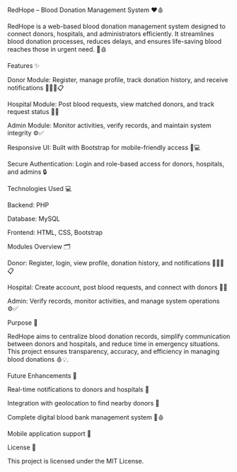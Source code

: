 RedHope – Blood Donation Management System ❤️🩸

RedHope is a web-based blood donation management system designed to connect donors, hospitals, and administrators efficiently. It streamlines blood donation processes, reduces delays, and ensures life-saving blood reaches those in urgent need. 🏥🩸

Features ✨

Donor Module: Register, manage profile, track donation history, and receive notifications 🧑‍🤝‍🧑📋

Hospital Module: Post blood requests, view matched donors, and track request status 🏥📌

Admin Module: Monitor activities, verify records, and maintain system integrity ⚙️✅

Responsive UI: Built with Bootstrap for mobile-friendly access 📱💻

Secure Authentication: Login and role-based access for donors, hospitals, and admins 🔒

Technologies Used 💻

Backend: PHP

Database: MySQL

Frontend: HTML, CSS, Bootstrap

Modules Overview 🗂️

Donor: Register, login, view profile, donation history, and notifications 🧑‍🤝‍🧑📋

Hospital: Create account, post blood requests, and connect with donors 🏥📌

Admin: Verify records, monitor activities, and manage system operations ⚙️✅

Purpose 🎯

RedHope aims to centralize blood donation records, simplify communication between donors and hospitals, and reduce time in emergency situations. This project ensures transparency, accuracy, and efficiency in managing blood donations 🩸💡.

Future Enhancements 🚀

Real-time notifications to donors and hospitals 🔔

Integration with geolocation to find nearby donors 📍

Complete digital blood bank management system 🏦🩸

Mobile application support 📱

License 📄

This project is licensed under the MIT License.
